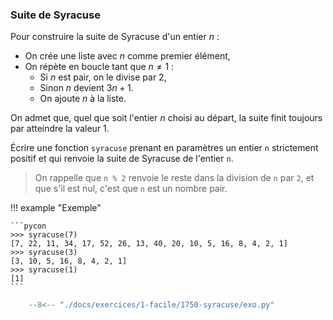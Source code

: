 

### Suite de Syracuse 


Pour construire la suite de Syracuse d'un entier $n$ :

- On crée une liste avec $n$ comme premier élément,
- On répète en boucle tant que $n \neq 1$ :
    - Si $n$ est pair, on le divise par $2$,
    - Sinon $n$ devient $3n+1$.
    - On ajoute $n$ à la liste.

On admet que, quel que soit l'entier $n$ choisi au départ, la suite finit toujours par atteindre la valeur $1$.

Écrire une fonction `syracuse` prenant en paramètres un entier `n` strictement positif et qui renvoie la suite de Syracuse de l'entier `n`.

> On rappelle que `n % 2` renvoie le reste dans la division de `n` par `2`, et que s'il est nul, c'est que `n` est un nombre pair.

!!! example "Exemple"

    ```pycon
    >>> syracuse(7)
    [7, 22, 11, 34, 17, 52, 26, 13, 40, 20, 10, 5, 16, 8, 4, 2, 1]
    >>> syracuse(3)
    [3, 10, 5, 16, 8, 4, 2, 1]
    >>> syracuse(1)
    [1]
    ```


```python
    --8<-- "./docs/exercices/1-facile/1750-syracuse/exo.py"
```

